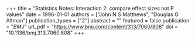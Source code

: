 +++
title = "Statistics Notes: Interaction 2: compare effect sizes not P values"
date = 1996-01-01
authors = ["John N S Matthews", "Douglas G Altman"]
publication_types = ["2"]
abstract = ""
featured = false
publication = "*BMJ*"
url_pdf = "https://www.bmj.com/content/313/7060/808"
doi = "10.1136/bmj.313.7060.808"
+++


